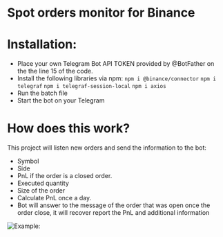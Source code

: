 # Spot orders monitor for Binance
# Installation:
- Place your own Telegram Bot API TOKEN provided by @BotFather on the the line 15 of the code.
- Install the following libraries via npm:
```npm i @binance/connector```
```npm i telegraf```
```npm i telegraf-session-local```
```npm i axios```
- Run the batch file
- Start the bot on your Telegram
# How does this work?
This project will listen new orders and send the information to the bot:
- Symbol
- Side
- PnL if the order is a closed order.
- Executed quantity
- Size of the order
- Calculate PnL once a day.
- Bot will answer to the message of the order that was open once the order close, it will recover report the PnL and additional information

![Example:](https://github.com/cambiosdak/spot-monitor-binance/blob/master/example/image.png)
